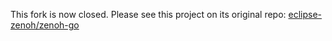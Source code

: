 This fork is now closed.
Please see this project on its original repo: [eclipse-zenoh/zenoh-go](https://github.com/eclipse-zenoh/zenoh-go)
